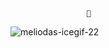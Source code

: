                      🐾
![meliodas-icegif-22](https://github.com/user-attachments/assets/9aa5f674-b979-4319-b31b-04c4e519f8f4)
